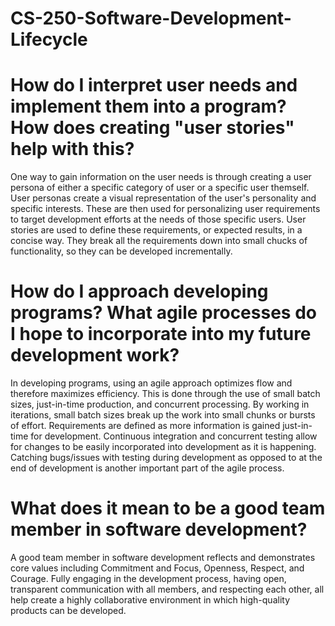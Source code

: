 # CS-250-Software-Development-Lifecycle

# How do I interpret user needs and implement them into a program? How does creating "user stories" help with this?
One way to gain information on the user needs is through creating a user persona of either a specific category of user or a specific user themself. User personas create a visual representation of the user's personality and specific interests. These are then used for personalizing user requirements to target development efforts at the needs of those specific users. User stories are used to define these requirements, or expected results, in a concise way. They break all the requirements down into small chucks of functionality, so they can be developed incrementally. 

# How do I approach developing programs? What agile processes do I hope to incorporate into my future development work?
In developing programs, using an agile approach optimizes flow and therefore maximizes efficiency. This is done through the use of small batch sizes, just-in-time production, and concurrent processing. By working in iterations, small batch sizes break up the work into small chunks or bursts of effort. Requirements are defined as more information is gained just-in-time for development. Continuous integration and concurrent testing allow for changes to be easily incorporated into development as it is happening. Catching bugs/issues with testing during development as opposed to at the end of development is another important part of the agile process.

# What does it mean to be a good team member in software development?
A good team member in software development reflects and demonstrates core values including Commitment and Focus, Openness, Respect, and Courage. Fully engaging in the development process, having open, transparent communication with all members, and respecting each other, all help create a highly collaborative environment in which high-quality products can be developed.
